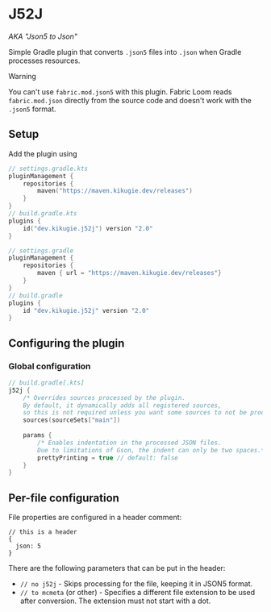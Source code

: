 # J52J
*AKA "Json5 to Json"*

Simple Gradle plugin that converts `.json5` files into `.json` when Gradle processes resources.

> [!WARNING]
> You can't use `fabric.mod.json5` with this plugin.
> Fabric Loom reads `fabric.mod.json` directly from the source code and doesn't work with the `.json5` format.

## Setup
Add the plugin using
```kotlin
// settings.gradle.kts
pluginManagement {
    repositories {
        maven("https://maven.kikugie.dev/releases")
    }
}
// build.gradle.kts
plugins {
    id("dev.kikugie.j52j") version "2.0"
}
```

```groovy
// settings.gradle
pluginManagement {
    repositories {
        maven { url = "https://maven.kikugie.dev/releases"}
    }
}
// build.gradle
plugins {
    id "dev.kikugie.j52j" version "2.0"
}
```

## Configuring the plugin
### Global configuration
```kotlin
// build.gradle[.kts]
j52j {
    /* Overrides sources processed by the plugin.
    By default, it dynamically adds all registered sources,
    so this is not required unless you want some sources to not be processed.*/
    sources(sourceSets["main"])
    
    params {
        /* Enables indentation in the processed JSON files.
        Due to limitations of Gson, the indent can only be two spaces.*/
        prettyPrinting = true // default: false
    }
}
```
## Per-file configuration
File properties are configured in a header comment:
```json5
// this is a header
{
  json: 5
}
```
There are the following parameters that can be put in the header:
- `// no j52j` - Skips processing for the file, keeping it in JSON5 format.
- `// to mcmeta` (or other) - Specifies a different file extension to be used after conversion. The extension must not start with a dot.